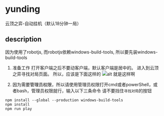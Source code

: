 # yunding
云顶之弈-自动挂机（默认18分钟一局）

## description
因为使用了robotjs,
而robotjs依赖windows-build-tools,
所以要先装windows-build-tools

1. 准备工作
打开客户端之后不要动客户端，默认客户端是居中的。
进入到云顶之弈寻找对局页面。
所以，应该是下面这样的
![alt 就是这样啊](图片地址)

2. 因为需要<font color="right">管理员权限</font>，所以请使用管理员权限打开cmd或者powerShell，或者bash，管理员权限就行，输入以下三条命令
请不要挡住`寻找对局`的按钮
```
npm install --global --production windows-build-tools
npm install
npm run play
```



